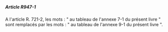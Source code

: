 ##### Article R947-1

A l'article R. 721-2, les mots : " au tableau de l'annexe 7-1 du présent livre " sont remplacés par les mots : " au tableau de l'annexe 9-1 du présent livre ".


